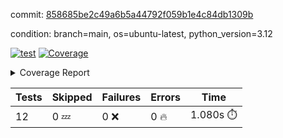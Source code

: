 commit: [858685be2c49a6b5a44792f059b1e4c84db1309b](https://github.com/rcmdnk/inherit-docstring/tree/858685be2c49a6b5a44792f059b1e4c84db1309b)

condition: branch=main, os=ubuntu-latest, python_version=3.12

[![test](https://github.com/rcmdnk/inherit-docstring/actions/workflows/test.yml/badge.svg)](https://github.com/rcmdnk/inherit-docstring/actions/runs/12878025255)
<a href="https://github.com/rcmdnk/inherit-docstring/blob/858685be2c49a6b5a44792f059b1e4c84db1309b/README.md"><img alt="Coverage" src="https://img.shields.io/badge/Coverage-100%25-brightgreen.svg" /></a><details><summary>Coverage Report </summary><table><tr><th>File</th><th>Stmts</th><th>Miss</th><th>Cover</th></tr><tbody><tr><td><b>TOTAL</b></td><td><b>114</b></td><td><b>0</b></td><td><b>100%</b></td></tr></tbody></table></details>

| Tests | Skipped | Failures | Errors | Time |
| ----- | ------- | -------- | -------- | ------------------ |
| 12 | 0 :zzz: | 0 :x: | 0 :fire: | 1.080s :stopwatch: |

